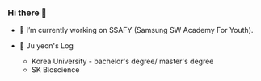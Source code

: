 ### Hi there 👋

- 🔭 I’m currently working on SSAFY (Samsung SW Academy For Youth).


- 🌱 Ju yeon's Log
  * Korea University - bachelor's degree/ master's degree
  * SK Bioscience 

<!--
**jupearl/jupearl** is a ✨ _special_ ✨ repository because its `README.md` (this file) appears on your GitHub profile.

Here are some ideas to get you started:


- 🌱 I’m currently learning ...
- 👯 I’m looking to collaborate on ...
- 🤔 I’m looking for help with ...
- 💬 Ask me about ...
- 📫 How to reach me: ...
- 😄 Pronouns: ...
- ⚡ Fun fact: ...
-->

